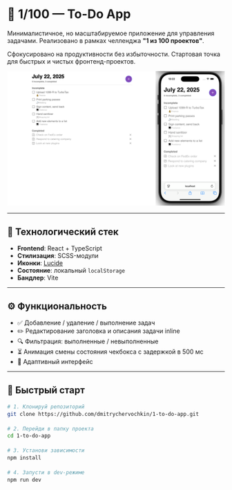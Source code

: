 # 📝 1/100 — To-Do App

Минималистичное, но масштабируемое приложение для управления задачами. Реализовано в рамках челленджа **"1 из 100 проектов"**.

Сфокусировано на продуктивности без избыточности. Стартовая точка для быстрых и чистых фронтенд-проектов.

![Превью](./public/preview.png) <!-- добавь скриншот, если нужно -->

---

## 🚀 Технологический стек

- **Frontend**: React + TypeScript
- **Стилизация**: SCSS-модули
- **Иконки**: [Lucide](https://lucide.dev/)
- **Состояние**: локальный `localStorage` 
- **Бандлер**: Vite

---

## ⚙️ Функциональность

- ✅ Добавление / удаление / выполнение задач
- ✏️ Редактирование заголовка и описания задачи inline
- 🔍 Фильтрация: выполненные / невыполненные
- ⏳ Анимация смены состояния чекбокса с задержкой в 500 мс
- 📱 Адаптивный интерфейс

---

## 🚀 Быстрый старт

```bash
# 1. Клонируй репозиторий
git clone https://github.com/dmitrychervochkin/1-to-do-app.git

# 2. Перейди в папку проекта
cd 1-to-do-app

# 3. Установи зависимости
npm install

# 4. Запусти в dev-режиме
npm run dev
```
